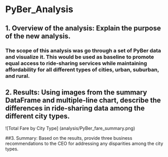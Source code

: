 # PyBer_Analysis
## 1. Overview of the analysis: Explain the purpose of the new analysis.
### The scope of this analysis was go through a set of PyBer data and visualize it. This would be used as baseline to promote equal access to ride-sharing services while maintaining affordability for all different types of cities, urban, suburban, and rural.

## 2. Results: Using images from the summary DataFrame and multiple-line chart, describe the differences in ride-sharing data among the different city types.

![Total Fare by City Type] (analysis/PyBer_fare_summary.png)


##3. Summary: Based on the results, provide three business recommendations to the CEO for addressing any disparities among the city types.
